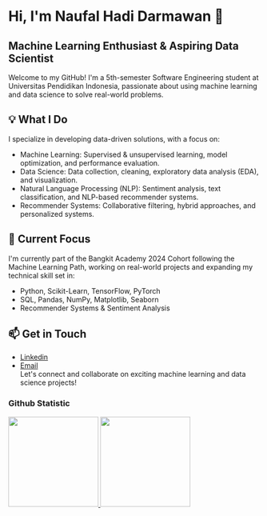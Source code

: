 # Hi, I'm Naufal Hadi Darmawan 👋
## Machine Learning Enthusiast & Aspiring Data Scientist  
Welcome to my GitHub! I'm a 5th-semester Software Engineering student at Universitas Pendidikan Indonesia, passionate about using machine learning and data science to solve real-world problems.
## 💡 What I Do  
I specialize in developing data-driven solutions, with a focus on:
* Machine Learning: Supervised & unsupervised learning, model optimization, and performance evaluation.
* Data Science: Data collection, cleaning, exploratory data analysis (EDA), and visualization.
* Natural Language Processing (NLP): Sentiment analysis, text classification, and NLP-based recommender systems.
* Recommender Systems: Collaborative filtering, hybrid approaches, and personalized systems.
## 🌱 Current Focus
I'm currently part of the Bangkit Academy 2024 Cohort following the Machine Learning Path, working on real-world projects and expanding my technical skill set in:  
* Python, Scikit-Learn, TensorFlow, PyTorch
* SQL, Pandas, NumPy, Matplotlib, Seaborn
* Recommender Systems & Sentiment Analysis
## 📫 Get in Touch
* [Linkedin](https://www.linkedin.com/in/naufal-hadi-darmawan-235237280/)
* [Email](hadinaufal06@gmail.com)  
Let's connect and collaborate on exciting machine learning and data science projects!

### Github Statistic
<p align="left">
<a href="https://github.com/NaufalHD12">
  <img height="180em" src="https://github-readme-stats-eight-theta.vercel.app/api?username=NaufalHD12&show_icons=true&theme=algolia&include_all_commits=true&count_private=true"/>
  <img height="180em" src="https://github-readme-stats-eight-theta.vercel.app/api/top-langs/?username=NaufalHD12&layout=compact&layout=compact&theme=algolia"/>
</a>
</p>
